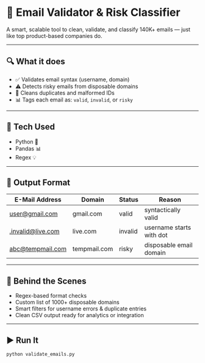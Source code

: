 # 🚀 Email Validator & Risk Classifier

A smart, scalable tool to clean, validate, and classify 140K+ emails — just like top product-based companies do.

---

## 🔍 What it does

- ✅ Validates email syntax (username, domain)
- ⚠️ Detects risky emails from disposable domains
- 🧹 Cleans duplicates and malformed IDs
- 📊 Tags each email as: `valid`, `invalid`, or `risky`

---

## 🔧 Tech Used

- Python 🐍  
- Pandas 📊  
- Regex 💡  

---

## 📁 Output Format

| E-Mail Address         | Domain       | Status   | Reason                     |
|------------------------|--------------|----------|----------------------------|
| user@gmail.com         | gmail.com    | valid    | syntactically valid        |
| .invalid@live.com      | live.com     | invalid  | username starts with dot   |
| abc@tempmail.com       | tempmail.com | risky    | disposable email domain    |

---

## 🧠 Behind the Scenes

- Regex-based format checks  
- Custom list of 1000+ disposable domains  
- Smart filters for username errors & duplicate entries  
- Clean CSV output ready for analytics or integration

---

## ▶️ Run It

```bash
python validate_emails.py
